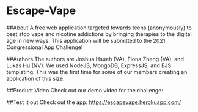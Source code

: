 # Escape-Vape
##About
A free web application targeted towards teens (anonymously) to best stop vape and nicotine addictions by bringing therapies to the digital age in new ways. This application will be submitted to the 2021 Congressional App Challenge!

##Authors
The authors are Joshua Hsueh (VA), Fiona Zheng (VA), and Lukas Hu (NV). We used NodeJS, MongoDB, ExpressJS, and EJS templating. This was the first time for some of our members creating an application of this size. 

##Product Video
Check out our demo video for the challenge:

##Test it out
Check out the app:
https://escapevape.herokuapp.com/
